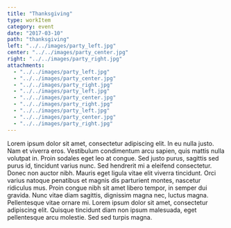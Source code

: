 ```yaml
---
title: "Thanksgiving"
type: workItem
category: event
date: "2017-03-10"
path: "thanksgiving"
left: "../../images/party_left.jpg"
center: "../../images/party_center.jpg"
right: "../../images/party_right.jpg"
attachments: 
  - "../../images/party_left.jpg"
  - "../../images/party_center.jpg"
  - "../../images/party_right.jpg"
  - "../../images/party_left.jpg"
  - "../../images/party_center.jpg"
  - "../../images/party_right.jpg"
  - "../../images/party_left.jpg"
  - "../../images/party_center.jpg"
  - "../../images/party_right.jpg"
---
```


Lorem ipsum dolor sit amet, consectetur adipiscing elit. In eu nulla justo. Nam et viverra eros. Vestibulum condimentum arcu sapien, quis mattis nulla volutpat in. Proin sodales eget leo at congue. Sed justo purus, sagittis sed purus id, tincidunt varius nunc. Sed hendrerit mi a eleifend consectetur. Donec non auctor nibh. Mauris eget ligula vitae elit viverra tincidunt. Orci varius natoque penatibus et magnis dis parturient montes, nascetur ridiculus mus. Proin congue nibh sit amet libero tempor, in semper dui gravida. Nunc vitae diam sagittis, dignissim magna nec, luctus magna. Pellentesque vitae ornare mi. Lorem ipsum dolor sit amet, consectetur adipiscing elit. Quisque tincidunt diam non ipsum malesuada, eget pellentesque arcu molestie. Sed sed turpis magna.